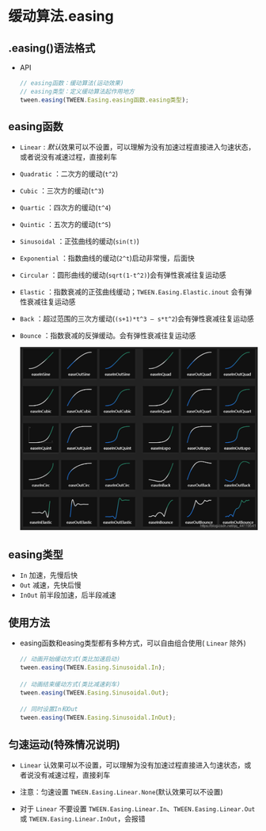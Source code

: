 # 缓动算法.easing

## .easing()语法格式

+ API

  ```js
  // easing函数：缓动算法(运动效果)
  // easing类型：定义缓动算法起作用地方
  tween.easing(TWEEN.Easing.easing函数.easing类型);
  ```

## easing函数

+ `Linear` : *默认*效果可以不设置，可以理解为没有加速过程直接进入匀速状态，或者说没有减速过程，直接刹车
+ `Quadratic` ：二次方的缓动(`t^2`)
+ `Cubic` ：三次方的缓动(`t^3`)
+ `Quartic` ：四次方的缓动(`t^4`)
+ `Quintic` ：五次方的缓动(`t^5`)
+ `Sinusoidal` ：正弦曲线的缓动(`sin(t)`)
+ `Exponential` ：指数曲线的缓动(`2^t`)启动非常慢，后面快
+ `Circular` ：圆形曲线的缓动(`sqrt(1-t^2)`)会有弹性衰减往复运动感
+ `Elastic` ：指数衰减的正弦曲线缓动；`TWEEN.Easing.Elastic.inout` 会有弹性衰减往复运动感
+ `Back` ：超过范围的三次方缓动(`(s+1)*t^3 – s*t^2`)会有弹性衰减往复运动感
+ `Bounce` ：指数衰减的反弹缓动。会有弹性衰减往复运动感

  ![运动函数](images/运动函数.png)

## easing类型

+ `In` 加速，先慢后快
+ `Out` 减速，先快后慢
+ `InOut` 前半段加速，后半段减速

## 使用方法

+ easing函数和easing类型都有多种方式，可以自由组合使用( `Linear` 除外)

  ```js
  // 动画开始缓动方式(类比加速启动)
  tween.easing(TWEEN.Easing.Sinusoidal.In);

  // 动画结束缓动方式(类比减速刹车)
  tween.easing(TWEEN.Easing.Sinusoidal.Out);

  // 同时设置In和Out
  tween.easing(TWEEN.Easing.Sinusoidal.InOut);
  ```

## 匀速运动(特殊情况说明)

+ `Linear` 认效果可以不设置，可以理解为没有加速过程直接进入匀速状态，或者说没有减速过程，直接刹车
+ 注意：匀速设置 `TWEEN.Easing.Linear.None`(默认效果可以不设置)

+ 对于 `Linear` 不要设置 `TWEEN.Easing.Linear.In`、`TWEEN.Easing.Linear.Out` 或 `TWEEN.Easing.Linear.InOut`，会报错
